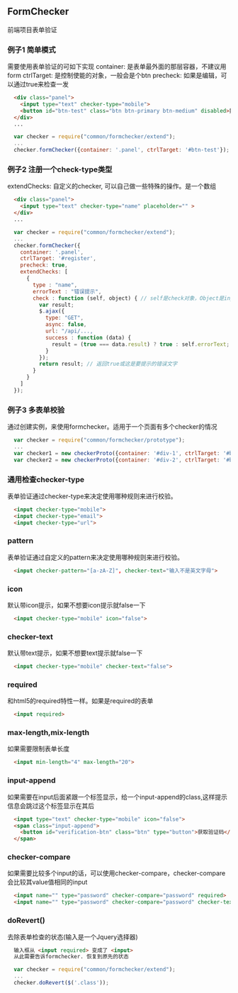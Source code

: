 ## FormChecker

前端项目表单验证

### 例子1  简单模式
需要使用表单验证的可如下实现
container: 是表单最外面的那层容器，不建议用form
ctrlTarget: 是控制使能的对象，一般会是个btn
precheck: 如果是编辑，可以通过true来检查一发

```html
  <div class="panel">
    <input type="text" checker-type="mobile">
    <button id="btn-test" class="btn btn-primary btn-medium" disabled>提交</button>
  </div>
  ...
```
```javascript
  var checker = require("common/formchecker/extend");
  ...
  checker.formChecker({container: '.panel', ctrlTarget: '#btn-test'});
```
### 例子2 注册一个check-type类型
extendChecks: 自定义的checker, 可以自己做一些特殊的操作。是一个数组
```html
  <div class="panel">
    <input type="text" checker-type="name" placeholder="" >
  </div>
  ...
```
```javascript
  var checker = require("common/formchecker/extend");
  ...
  checker.formChecker({
    container: '.panel',
    ctrlTarget: '#register',
    precheck: true,
    extendChecks: [
      {
        type : "name",
        errorText : "错误提示",
        check : function (self, object) { // self是check对象，Object是input对象
          var result;
          $.ajax({
            type: "GET",
            async: false,
            url: "/api/...,
            success : function (data) {
              result = (true === data.result) ? true : self.errorText;
            }
          });
          return result; // 返回true或这是要提示的错误文字
        }
      }
    ]
  });
```
### 例子3 多表单校验
通过创建实例，来使用formchecker。适用于一个页面有多个checker的情况
```javascript
  var checker = require("common/formchecker/prototype");
  ...
  var checker1 = new checkerProto({container: '#div-1', ctrlTarget: '#btn-test1'});
  var checker2 = new checkerProto({container: '#div-2', ctrlTarget: '#btn-test2'});
```

### 通用检查checker-type
表单验证通过checker-type来决定使用哪种规则来进行校验。
```html
  <input checker-type="mobile">
  <input checker-type="email">
  <input checker-type="url">
```
### pattern
表单验证通过自定义的pattern来决定使用哪种规则来进行校验。
```html
  <input checker-pattern="[a-zA-Z]", checker-text="输入不是英文字母">
```
### icon
默认带icon提示，如果不想要icon提示就false一下
```html
  <input checker-type="mobile" icon="false">
```
### checker-text
默认带text提示，如果不想要text提示就false一下
```html
  <input checker-type="mobile" checker-text="false">
```
### required
和html5的required特性一样。如果是required的表单
```html
  <input required>
```
### max-length,mix-length
如果需要限制表单长度
```html
  <input min-length="4" max-length="20">
```
### input-append
如果需要在input后面紧跟一个标签显示，给一个input-append的class,这样提示信息会跳过这个标签显示在其后
```html
  <input type="text" checker-type="mobile" icon="false">
  <span class="input-append">
    <button id="verification-btn" class="btn" type="button">获取验证码</button>
  </span>
```
### checker-compare
如果需要比较多个input的话，可以使用checker-compare，checker-compare会比较其value值相同的input
```html
  <input name="" type="password" checker-compare="password" required>
  <input name="" type="password" checker-compare="password" checker-text="" required>
```

### doRevert() 
去除表单检查的状态(输入是一个Jquery选择器)
```html
  输入框从 <input required> 变成了 <input>
  从此需要告诉formchecker. 恢复到原先的状态
```
```javascript
  var checker = require("common/formchecker/extend");
  ...
  checker.doRevert($('.class'));
```
